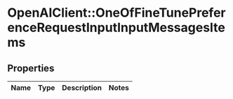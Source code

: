 # OpenAIClient::OneOfFineTunePreferenceRequestInputInputMessagesItems

## Properties
Name | Type | Description | Notes
------------ | ------------- | ------------- | -------------

